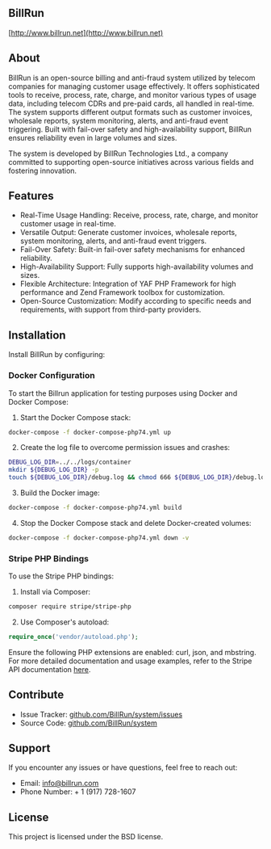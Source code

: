 ## BillRun
[http://www.billrun.net](http://www.billrun.net)

## About
BillRun is an open-source billing and anti-fraud system utilized by telecom companies for managing customer usage effectively. It offers sophisticated tools to receive, process, rate, charge, and monitor various types of usage data, including telecom CDRs and pre-paid cards, all handled in real-time. The system supports different output formats such as customer invoices, wholesale reports, system monitoring, alerts, and anti-fraud event triggering. Built with fail-over safety and high-availability support, BillRun ensures reliability even in large volumes and sizes.

The system is developed by BillRun Technologies Ltd., a company committed to supporting open-source initiatives across various fields and fostering innovation.

## Features
- Real-Time Usage Handling: Receive, process, rate, charge, and monitor customer usage in real-time.
- Versatile Output: Generate customer invoices, wholesale reports, system monitoring, alerts, and anti-fraud event triggers.
- Fail-Over Safety: Built-in fail-over safety mechanisms for enhanced reliability.
- High-Availability Support: Fully supports high-availability volumes and sizes.
- Flexible Architecture: Integration of YAF PHP Framework for high performance and Zend Framework toolbox for customization.
- Open-Source Customization: Modify according to specific needs and requirements, with support from third-party providers.

## Installation
Install BillRun by configuring:

### Docker Configuration

To start the Billrun application for testing purposes using Docker and Docker Compose:

1. Start the Docker Compose stack:

```bash
docker-compose -f docker-compose-php74.yml up
```

2. Create the log file to overcome permission issues and crashes:

```bash
DEBUG_LOG_DIR=../../logs/container
mkdir ${DEBUG_LOG_DIR} -p
touch ${DEBUG_LOG_DIR}/debug.log && chmod 666 ${DEBUG_LOG_DIR}/debug.log
```

3. Build the Docker image:

```bash
docker-compose -f docker-compose-php74.yml build
```

4. Stop the Docker Compose stack and delete Docker-created volumes:

```bash
docker-compose -f docker-compose-php74.yml down -v
```

### Stripe PHP Bindings

To use the Stripe PHP bindings:

1. Install via Composer:

```bash
composer require stripe/stripe-php
```

2. Use Composer's autoload:

```php
require_once('vendor/autoload.php');
```

Ensure the following PHP extensions are enabled: curl, json, and mbstring. For more detailed documentation and usage examples, refer to the Stripe API documentation [here](https://stripe.com/docs/api).

## Contribute
- Issue Tracker: [github.com/BillRun/system/issues](https://github.com/BillRun/system/pulls)
- Source Code: [github.com/BillRun/system](https://github.com/BillRun/system)

## Support
If you encounter any issues or have questions, feel free to reach out:
- Email: info@billrun.com
- Phone Number: + 1 (917) 728-1607

## License
This project is licensed under the BSD license.


